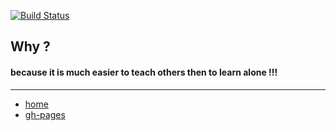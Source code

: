 
[![Build Status](https://www.gitbook.io/button/status/book/brownman/ofer_asks)](https://www.gitbook.io/book/brownman/ofer_asks/activity)



Why ?
----
#### because it is much easier to teach others then to learn alone !!!
 








------

- [home](https://github.com/brownman/ofer_asks)
- [gh-pages](http://brownman.github.io/ofer_asks)

